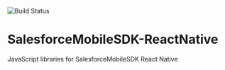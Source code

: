 ![Build Status](https://forcedotcom.github.io/SalesforceMobileSDK-TestResults/ReactNative-results/dev/latest/buildstatus.svg)

# SalesforceMobileSDK-ReactNative

JavaScript libraries for SalesforceMobileSDK React Native
